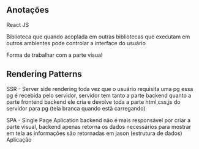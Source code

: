 ## Anotações

React JS

Biblioteca que quando acoplada em outras bibliotecas que executam em outros ambientes pode controlar a interface do usuário

Forma de trabalhar com a parte visual

## Rendering Patterns 

SSR - Server side rendering 
toda vez que o usuário requisita uma pg essa pg é recebida pelo servidor, servidor tem tanto a parte backend quanto a parte frontend
backend ele cria e devolve toda a parte html,css,js do servidor para pg (tela branca quando está carregando)


SPA - Single Page Aplication
backend não é mais responsável por criar a parte visual, backend apenas retorna os dados necessários para mostrar em tela
as informações são retornadas em jason (estrutura de dados) 
Aplicação 

